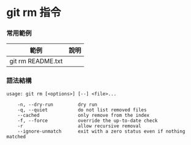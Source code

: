 # git rm 指令

### 常用範例

| 範例                | 說明  |
|-------------------|-----|
| git rm README.txt |     |

### 語法結構

```
usage: git rm [<options>] [--] <file>...

    -n, --dry-run         dry run
    -q, --quiet           do not list removed files
    --cached              only remove from the index
    -f, --force           override the up-to-date check
    -r                    allow recursive removal
    --ignore-unmatch      exit with a zero status even if nothing matched
```